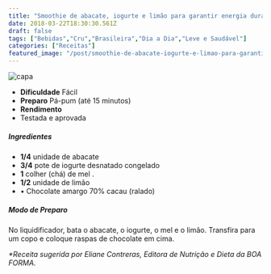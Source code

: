 ```yaml
---
title: "Smoothie de abacate, iogurte e limão para garantir energia durante o dia"
date: 2018-03-22T18:30:30.561Z
draft: false
tags: ["Bebidas","Cru","Brasileira","Dia a Dia","Leve e Saudável"]
categories: ["Receitas"]
featured_image: "/post/smoothie-de-abacate-iogurte-e-limao-para-garantir-energia-durante-o-dia.ab4a49ad.jpg"
---
```


![capa](/post/smoothie-de-abacate-iogurte-e-limao-para-garantir-energia-durante-o-dia.ab4a49ad.jpg)

*   **Dificuldade** Fácil
*   **Preparo** Pá-pum (até 15 minutos)
*   **Rendimento**
*   Testada e aprovada
    

##### Ingredientes

*   **1/4** unidade de abacate
*   **3/4** pote de iogurte desnatado congelado
*   **1** colher (chá) de mel .
*   **1/2** unidade de limão
*   • Chocolate amargo 70% cacau (ralado)

##### Modo de Preparo

No liquidificador, bata o abacate, o iogurte, o mel e o limão. Transfira para um copo e coloque raspas de chocolate em cima.

_*Receita sugerida por Eliane Contreras, Editora de Nutrição e Dieta da BOA FORMA._
